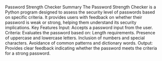 Password Strength Checker
Summary
The Password Strength Checker is a Python program designed to assess the security level of passwords based on specific criteria. It provides users with feedback on whether their password is weak or strong, helping them understand its security implications. Key Features
Input: Accepts a password input from the user.
Criteria: Evaluates the password based on:
Length requirements.
Presence of uppercase and lowercase letters.
Inclusion of numbers and special characters.
Avoidance of common patterns and dictionary words.
Output: Provides clear feedback indicating whether the password meets the criteria for a strong password.
